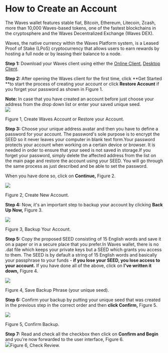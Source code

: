 # **How to Create an Account**

The Waves wallet features stable fiat, Bitcoin, Ethereum, Litecoin, Zcash, more than 10,000 Waves-based tokens, one of the fastest blockchains in the cryptosphere and the Waves Decentralized Exchange \(Waves DEX\).

Waves, the native currency within the Waves Platform system, is a Leased Proof of Stake \(LPoS\) cryptocurrency that allows users to earn rewards by hosting a full node or by leasing their balance to a node.

**Step 1:** Download your Waves client using either the [Online Client](https://wavesplatform.com/product), [Desktop Client](https://wavesplatform.com/product).

**Step 2:** After opening the Waves client for the first time, click **Get Started **to start the process of creating your account or click **Restore Account** if you forget your password as shown in Figure 1.

**Note:** In case that you have created an account before just choose your address from the drop down list or enter your saved unique seed.  
![](/assets/Webp.net-resizeimage.png)

Figure 1, Create Waves Account or Restore your Account.

**Step 3:** Choose your unique address avatar and then you have to define a password for your account. The password's sole purpose is to encrypt the SEED so it never leaves your computer in blank text form.Your password protects your account when working on a certain device or browser. It is needed in order to ensure that your seed is not saved in storage.If you forget your password, simply delete the affected address from the list on the main page and restore the account using your SEED. You will go through the same process as just described and be able to set the password.

When you have done so, click on **Continue,** Figure 2.

![](/assets/Webp.net-resizeimage-2.png)

Figure 2, Create New Account.

**Step 4:** Now, it's an important step to backup your account by clicking **Back Up Now,** Figure 3.

![](/assets/Webp.net-resizeimage-3.png)

Figure 3, Backup Your Account.

**Step 5:** Copy the proposed SEED consisting of 15 English words and save it on a paper or in a secure place that you prefer.In Waves wallet, there is no .dat file which keeps your private keys but a SEED which grants you access to them. The SEED is by default a string of 15 English words and basically your passphrase to your funds - **if you lose your SEED, you lose access to your account.** If you have done all of the above, click on **I've written it down,** Figure 4.

![](/assets/Webp.net-resizeimage-4.png)

Figure 4, Save Backup Phrase \(your unique seed\).

**Step 6:** Confirm your backup by putting your unique seed that was created in the previous step in the correct order and then **click Confirm,** Figure 5.

![](/assets/Webp.net-resizeimage-5.png)

Figure 5, Confirm Backup.

**Step 7:** Read and check all the checkbox then click on **Confirm and Begin** and you're now forwarded to the user interface, Figure 6.  
![](/assets/Webp.net-resizeimage-6.png)Figure 6, Check Review.

